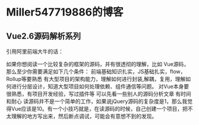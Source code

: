 # Miller547719886的博客

## Vue2.6源码解析系列

引用阿里前端大牛的话：

> 
  如果你想阅读一个比较复杂的框架的源码，并有很透彻的理解，比如 Vue源码，那么至少你需要满足如下几个条件：
  前端基础知识扎实，JS基础扎实，flow，Rollup等要熟悉
  有大型项目的架构能力，理解如何进行封装,解耦，复用，理解如何进行分层设计，知道大型项目如何处理依赖、组件通信等问题。
  对Vue本身要很熟悉，有项目开发经验，写过插件等
  可以先看一些别人的源码分析文章
  有时间和耐心
  读源码并不是一个简单的工作，如果说jQuery源码的复杂度是1，那么我觉得Vue应该是10。有一个小技巧就是，在读源码的时候，自己创建一个项目，把不太理解的地方写出来，然后断点调试，可能会有意想不到的发现。
